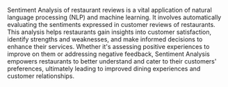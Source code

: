 Sentiment Analysis of restaurant reviews is a vital application of natural language processing (NLP) and machine learning. It involves automatically evaluating the sentiments expressed in customer reviews of restaurants. This analysis helps restaurants gain insights into customer satisfaction, identify strengths and weaknesses, and make informed decisions to enhance their services. Whether it's assessing positive experiences to improve on them or addressing negative feedback, Sentiment Analysis empowers restaurants to better understand and cater to their customers' preferences, ultimately leading to improved dining experiences and customer relationships.
